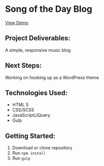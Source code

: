 # Song of the Day Blog
[View Demo](https://karlyhoffman.github.io/projects/song-blog/)

## Project Deliverables:
A simple, responsive music blog

## Next Steps:
Working on hooking up as a WordPress theme

## Technologies Used:
- HTML 5
- CSS/SCSS
- JavaScript/JQuery
- Gulp

## Getting Started:
1. Download or clone repository
2. Run `npm install`
3. Run `gulp`

